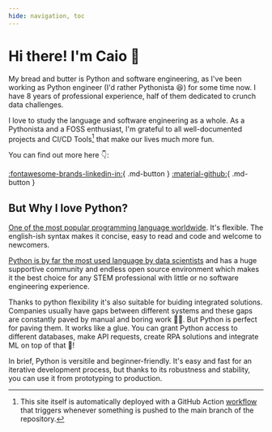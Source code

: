 ```yaml
---
hide: navigation, toc
---
```


# Hi there! I'm Caio :wave:

My bread and butter is Python and software engineering, as I've been working as Python engineer (I'd rather Pythonista :laughing:) for some time now. I have 8 years of professional experience, half of them dedicated to crunch data challenges.

I love to study the language and software engineering as a whole. As a Pythonista and a FOSS enthusiast, I'm grateful to all well-documented projects and CI/CD Tools[^1] that make our lives much more fun.

You can find out more here :point_down::

[:fontawesome-brands-linkedin-in:](https://www.linkedin.com/in/caiomts/){ .md-button }
[:material-github:](https://github.com/caiomts){ .md-button }

## But Why I love Python?

[One of the most popular programming language worldwide].
It's flexible. The english-ish syntax makes it concise, easy to read and code and welcome 
to newcomers. 

[Python is by far the most used language by data scientists] and has a huge supportive community 
and endless open source environment which makes it the best choice for any STEM professional with little or 
no software engineering experience.

Thanks to python flexibility it's also suitable for buiding integrated solutions. Companies usually have gaps between different systems and these gaps are constantly paved by manual and boring work :man_facepalming:. 
But Python is perfect for paving them. It works like a glue. You can grant Python access to different databases, make API requests, create RPA solutions and integrate ML on top of that :exploding_head:!

In brief, Python is versitile and beginner-friendly. It's easy and fast for an iterative development process, but thanks to its robustness and stability, you can use it from prototyping to production. 





[^1]: This site itself is automatically deployed with a GitHub Action [workflow] that triggers whenever something is pushed
to the main branch of the repository.

[One of the most popular programming language worldwide]: https://www.tiobe.com/tiobe-index/

[Python is by far the most used language by data scientists]: https://www.kaggle.com/kaggle-survey-2022

[YouTube]: https://www.python.org/about/quotes/

[Instagram]: https://instagram-engineering.com/web-service-efficiency-at-instagram-with-python-4976d078e366

[Dropbox]: https://www.techrepublic.com/article/how-to-write-four-million-lines-of-python-lessons-from-dropbox-on-using-the-programming-language-at-scale/

[workflow]: https://github.com/caiomts/caiomts.github.io/blob/main/.github/workflows/ci.yml